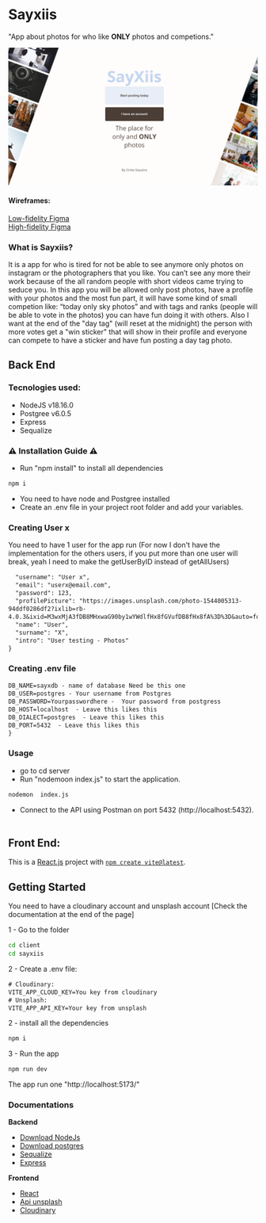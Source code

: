 # Sayxiis

"App about photos for who like **ONLY** photos and competions."

![](./plan/app_view.png)

#### Wireframes:

[Low-fidelity Figma](https://www.figma.com/file/m88ZyfM1Bkx4mgOfWqPdek/SayXiis-solo-project?type=design&node-id=0%3A1&mode=design&t=AZvoWwraqKkxfS0B-1)<br>
[High-fidelity Figma](https://www.figma.com/file/YVVJ8opqaaTJLIEYIc5Mco/High-fidelity---Wireframe-Sayxiis?type=design&node-id=0-1&mode=design&t=7JUodlwObu6HdvZn-0)

### What is Sayxiis?

It is a app for who is tired for not be able to see anymore only photos on instagram or the photographers that you like. You can’t see any more their work because of the all random people with short videos came trying to seduce you. In this app you will be allowed only post photos, have a profile with your photos and the most fun part, it will have some kind of small competion like: “today only sky photos” and with tags and ranks (people will be able to vote in the photos) you can have fun doing it with others. Also I want at the end of the "day tag" (will reset at the midnight) the person with more votes get a "win sticker" that will show in their profile and everyone can compete to have a sticker and have fun posting a day tag photo.

## Back End

### Tecnologies used:

- NodeJS v18.16.0
- Postgree v6.0.5
- Express
- Sequalize
  <br>

### ⚠️ Installation Guide ⚠️

- Run "npm install" to install all dependencies

```bash
npm i
```

- You need to have node and Postgree installed
- Create an .env file in your project root folder and add your variables.
  <br>

### Creating User x

You need to have 1 user for the app run
(For now I don't have the implementation for the others users, if you put more than one user will break, yeah I need to make the getUserByID instead of getAllUsers)

```{
  "username": "User x",
  "email": "userx@email.com",
  "password": 123,
  "profilePicture": "https://images.unsplash.com/photo-1544005313-94ddf0286df2?ixlib=rb-4.0.3&ixid=M3wxMjA3fDB8MHxwaG90by1wYWdlfHx8fGVufDB8fHx8fA%3D%3D&auto=format&fit=crop&w=2188&q=80",
  "name": "User",
  "surname": "X",
  "intro": "User testing - Photos"
}
```

### Creating .env file

```{
DB_NAME=sayxdb - name of database Need be this one
DB_USER=postgres - Your username from Postgres
DB_PASSWORD=Yourpasswordhere -  Your password from postgress
DB_HOST=localhost  - Leave this likes this
DB_DIALECT=postgres  - Leave this likes this
DB_PORT=5432  - Leave this likes this
}
```

### Usage

- go to cd server
- Run "nodemoon index.js" to start the application.

```bash
nodemon  index.js
```

- Connect to the API using Postman on port 5432 (http://localhost:5432).
  <br><br>

## Front End:

This is a [React.js](https://react.dev/learn) project with [`npm create vite@latest`](https://vitejs.dev/guide/).

## Getting Started

You need to have a cloudinary account and unsplash account [Check the documentation at the end of the page]

1 - Go to the folder

```bash
cd client
cd sayxiis
```

2 - Create a .env file:

```
# Cloudinary:
VITE_APP_CLOUD_KEY=You key from cloudinary
# Unsplash:
VITE_APP_API_KEY=Your key from unsplash
```

2 - install all the dependencies

```bash
npm i
```

3 - Run the app

```bash
npm run dev
```

The app run one "http://localhost:5173/"

### Documentations

**Backend**

- [Download NodeJs](https://nodejs.org/en/download)
- [Download postgres](https://www.postgresql.org/)
- [Sequalize](https://sequelize.org/docs/v6/getting-started/)
- [Express](https://expressjs.com/en/starter/installing.html)<br>

**Frontend**

- [React](https://react.dev/)
- [Api unsplash](https://unsplash.com/developers)
- [Cloudinary](https://cloudinary.com/)
